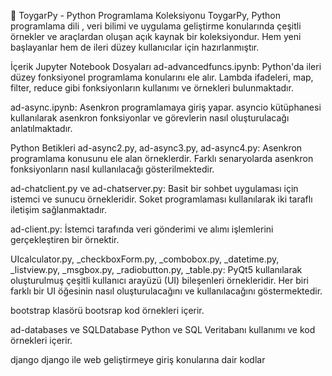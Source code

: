 🧰 ToygarPy - Python Programlama Koleksiyonu
ToygarPy, Python programlama dili , veri bilimi ve uygulama geliştirme konularında çeşitli örnekler ve araçlardan oluşan açık kaynak bir koleksiyondur. Hem yeni başlayanlar hem de ileri düzey kullanıcılar için hazırlanmıştır.



İçerik
Jupyter Notebook Dosyaları
ad-advancedfuncs.ipynb: Python'da ileri düzey fonksiyonel programlama konularını ele alır. Lambda ifadeleri, map, filter, reduce gibi fonksiyonların kullanımı ve örnekleri bulunmaktadır.

ad-async.ipynb: Asenkron programlamaya giriş yapar. asyncio kütüphanesi kullanılarak asenkron fonksiyonlar ve görevlerin nasıl oluşturulacağı anlatılmaktadır.

Python Betikleri
ad-async2.py, ad-async3.py, ad-async4.py: Asenkron programlama konusunu ele alan örneklerdir. Farklı senaryolarda asenkron fonksiyonların nasıl kullanılacağı gösterilmektedir.

ad-chatclient.py ve ad-chatserver.py: Basit bir sohbet uygulaması için istemci ve sunucu örnekleridir. Soket programlaması kullanılarak iki taraflı iletişim sağlanmaktadır.

ad-client.py: İstemci tarafında veri gönderimi ve alımı işlemlerini gerçekleştiren bir örnektir.

UIcalculator.py, _checkboxForm.py, _combobox.py, _datetime.py, _listview.py, _msgbox.py, _radiobutton.py, _table.py: PyQt5 kullanılarak oluşturulmuş çeşitli kullanıcı arayüzü (UI) bileşenleri örnekleridir. Her biri farklı bir UI öğesinin nasıl oluşturulacağını ve kullanılacağını göstermektedir.

bootstrap klasörü
bootsrap kod örnekleri içerir.

ad-databases ve SQLDatabase
Python ve SQL Veritabanı kullanımı ve kod örnekleri içerir.

django
django ile web geliştirmeye giriş konularına dair kodlar




